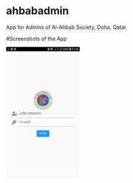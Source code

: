 # ahbabadmin

App for Admins of Al-Ahbab Society, Doha, Qatar.

#Screenshots of the App

<img src="screenshots/screenshot (1).jpg" width="200">
